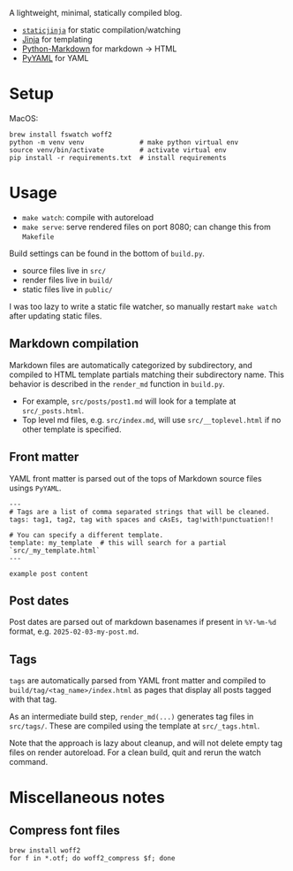 A lightweight, minimal, statically compiled blog.
- [`staticjinja`](https://staticjinja.readthedocs.io/) for static compilation/watching
- [Jinja](https://jinja.palletsprojects.com/en/stable/) for templating
- [Python-Markdown](https://python-markdown.github.io/) for markdown -> HTML
- [PyYAML](https://pypi.org/project/PyYAML/) for YAML

# Setup

MacOS:
```
brew install fswatch woff2
python -m venv venv              # make python virtual env
source venv/bin/activate         # activate virtual env
pip install -r requirements.txt  # install requirements
```

# Usage
- `make watch`: compile with autoreload
- `make serve`: serve rendered files on port 8080; can change this from `Makefile`

Build settings can be found in the bottom of `build.py`.
- source files live in `src/`
- render files live in `build/`
- static files live in `public/`

I was too lazy to write a static file watcher, so manually restart `make watch` after updating static files.

## Markdown compilation
Markdown files are automatically categorized by subdirectory, and compiled to HTML template partials matching their subdirectory name. This behavior is described in the `render_md` function in `build.py`.
- For example, `src/posts/post1.md` will look for a template at `src/_posts.html`.
- Top level md files, e.g. `src/index.md`, will use `src/__toplevel.html` if no other template is specified.

## Front matter
YAML front matter is parsed out of the tops of Markdown source files usings `PyYAML`.
```
---
# Tags are a list of comma separated strings that will be cleaned.
tags: tag1, tag2, tag with spaces and cAsEs, tag!with!punctuation!!

# You can specify a different template.
template: my_template  # this will search for a partial `src/_my_template.html`
---

example post content
```

## Post dates
Post dates are parsed out of markdown basenames if present in `%Y-%m-%d` 
format, e.g. `2025-02-03-my-post.md`.

## Tags
`tags` are automatically parsed from YAML front matter and compiled to `build/tag/<tag_name>/index.html` as pages that display all posts tagged with that tag.

As an intermediate build step, `render_md(...)` generates tag files in `src/tags/`. These are compiled using the template at `src/_tags.html`.

Note that the approach is lazy about cleanup, and will not delete empty tag files on render autoreload. For a clean build, quit and rerun the watch command.

# Miscellaneous notes

## Compress font files

```
brew install woff2
for f in *.otf; do woff2_compress $f; done
```
